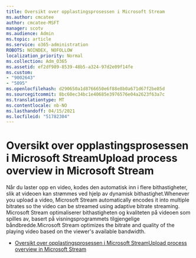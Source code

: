 ```yaml
---
title: Oversikt over opplastingsprosessen i Microsoft Stream
ms.author: cmcatee
author: cmcatee-MSFT
manager: scotv
ms.audience: Admin
ms.topic: article
ms.service: o365-administration
ROBOTS: NOINDEX, NOFOLLOW
localization_priority: Normal
ms.collection: Adm_O365
ms.assetid: ef2df989-8539-48b5-a324-97d2e09f14fe
ms.custom:
- "9002643"
- "5095"
ms.openlocfilehash: d290650a1d8766650e6f88e8b0a671d67f2be85d
ms.sourcegitcommit: 8bc60ec34bc1e40685e3976576e04a2623f63a7c
ms.translationtype: MT
ms.contentlocale: nb-NO
ms.lasthandoff: 04/15/2021
ms.locfileid: "51782304"
---
```

# <a name="upload-process-overview-in-microsoft-stream"></a><span data-ttu-id="bbbd3-102">Oversikt over opplastingsprosessen i Microsoft Stream</span><span class="sxs-lookup"><span data-stu-id="bbbd3-102">Upload process overview in Microsoft Stream</span></span>

<span data-ttu-id="bbbd3-103">Når du laster opp en video, kodes den automatisk inn i flere bithastigheter, slik at videoen kan strømmes ved hjelp av dynamisk bithastighet.</span><span class="sxs-lookup"><span data-stu-id="bbbd3-103">Whenever you upload a video, Microsoft Stream automatically encodes it into multiple bitrates so the video can be streamed using adaptive bitrate streaming.</span></span> <span data-ttu-id="bbbd3-104">Microsoft Stream optimaliserer bithastigheten og kvaliteten på videoen som spilles av, basert på visningsprogrammets tilgjengelige båndbredde.</span><span class="sxs-lookup"><span data-stu-id="bbbd3-104">Microsoft Stream optimizes the bitrate and quality of the playing video based on the viewer's available bandwidth.</span></span>

- [<span data-ttu-id="bbbd3-105">Oversikt over opplastingsprosessen i Microsoft Stream</span><span class="sxs-lookup"><span data-stu-id="bbbd3-105">Upload process overview in Microsoft Stream</span></span>](https://docs.microsoft.com/stream/upload-process-overview)

